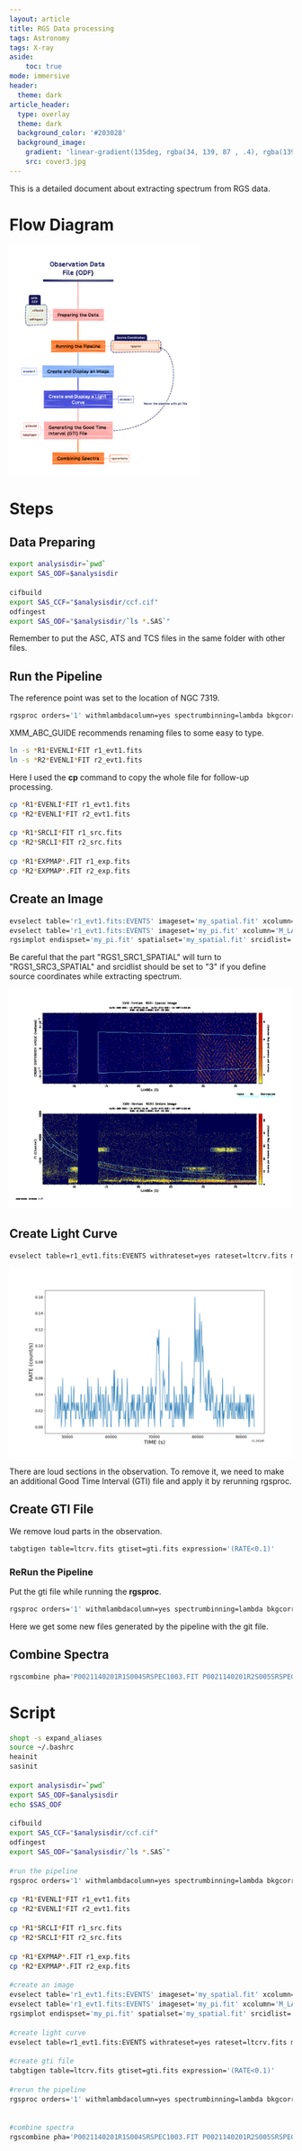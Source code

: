 ```yaml
---
layout: article
title: RGS Data processing
tags: Astronomy
tags: X-ray
aside:
    toc: true
mode: immersive
header:
  theme: dark
article_header:
  type: overlay
  theme: dark
  background_color: '#203028'
  background_image:
    gradient: 'linear-gradient(135deg, rgba(34, 139, 87 , .4), rgba(139, 34, 139, .4))'
    src: cover3.jpg
---
```


This is a detailed document about extracting spectrum from RGS data.

<!--more-->

# Flow Diagram

<img src="https://raw.githubusercontent.com/LittleCaps/LittleCaps.github.io/master/screenshots/ODF_2.png" alt="ODF_2" style="zoom:40%;" />

# Steps

## Data Preparing

```bash
export analysisdir=`pwd`
export SAS_ODF=$analysisdir

cifbuild
export SAS_CCF="$analysisdir/ccf.cif"
odfingest
export SAS_ODF="$analysisdir/`ls *.SAS`"
```

Remember to put the ASC, ATS and TCS files in the same folder with other files.

## Run the Pipeline

The reference point was set to the location of NGC 7319.

```bash
rgsproc orders='1' withmlambdacolumn=yes spectrumbinning=lambda bkgcorrect=no withbackgroundmodel=yes withsrc=yes srclabel=USER srcstyle=radec srcra=339.015 srcdec=33.9758667 xpsfincl=98
```

XMM_ABC_GUIDE recommends renaming files to some easy to type.

```bash
ln -s *R1*EVENLI*FIT r1_evt1.fits
ln -s *R2*EVENLI*FIT r2_evt1.fits
```

Here I used the **cp** command to copy the whole file for follow-up processing.

```bash
cp *R1*EVENLI*FIT r1_evt1.fits
cp *R2*EVENLI*FIT r2_evt1.fits

cp *R1*SRCLI*FIT r1_src.fits
cp *R2*SRCLI*FIT r2_src.fits

cp *R1*EXPMAP*.FIT r1_exp.fits
cp *R2*EXPMAP*.FIT r2_exp.fits
```

## Create an Image

```bash
evselect table='r1_evt1.fits:EVENTS' imageset='my_spatial.fit' xcolumn='M_LAMBDA' ycolumn='XDSP_CORR' 
evselect table='r1_evt1.fits:EVENTS' imageset='my_pi.fit' xcolumn='M_LAMBDA' ycolumn='PI' yimagemin=0 yimagemax=3000 expression='REGION(r1_src.fits:RGS1_SRC3_SPATIAL,M_LAMBDA,XDSP_CORR)'
rgsimplot endispset='my_pi.fit' spatialset='my_spatial.fit' srcidlist='3' srclistset='r1_src.fits' device=/CPS plotfile=rgs1.ps
```

Be careful that the part "RGS1_SRC1_SPATIAL" will turn to "RGS1_SRC3_SPATIAL" and srcidlist should be set to "3" if you define source coordinates while extracting spectrum.

![rgs1](https://raw.githubusercontent.com/LittleCaps/LittleCaps.github.io/master/screenshots/rgs1.png)

## Create Light Curve

```bash
evselect table=r1_evt1.fits:EVENTS withrateset=yes rateset=ltcrv.fits maketimecolumn=yes timebinsize=100 makeratecolumn=yes expression='(CCDNR==9)&&(REGION(r1_src.fits:RGS1_BACKGROUND,M_LAMBDA,XDSP_CORR))'
```

<img src="https://raw.githubusercontent.com/LittleCaps/LittleCaps.github.io/master/screenshots/ltcrv1.png" alt="ltcrv" style="zoom:80%;" />

There are loud sections in the observation. To remove it, we need to make an additional Good Time Interval (GTI) file and apply it by rerunning rgsproc.

## Create GTI File

We remove loud parts in the observation.

```bash
tabgtigen table=ltcrv.fits gtiset=gti.fits expression='(RATE<0.1)'
```

### ReRun the Pipeline

Put the gti file while running the **rgsproc**.

```bash
rgsproc orders='1' withmlambdacolumn=yes spectrumbinning=lambda bkgcorrect=no withbackgroundmodel=yes withsrc=yes srclabel=USER srcstyle=radec srcra=339.015 srcdec=33.9758667 xpsfincl=98 auxgtitables=gti.fits
```

Here we get some new files generated by the pipeline with the git file.

## Combine Spectra

```bash
rgscombine pha='P0021140201R1S004SRSPEC1003.FIT P0021140201R2S005SRSPEC1003.FIT' rmf='P0021140201R1S004RSPMAT1003.FIT P0021140201R2S005RSPMAT1003.FIT' bkg='P0021140201R1S004MBSPEC1000.FIT P0021140201R2S005MBSPEC1000.FIT' filepha=all_pha.fits filermf=all_rmf.fits filebkg=all_mbg.fits min=6 max=38
```

# Script

```bash
shopt -s expand_aliases
source ~/.bashrc
heainit
sasinit

export analysisdir=`pwd`
export SAS_ODF=$analysisdir
echo $SAS_ODF

cifbuild
export SAS_CCF="$analysisdir/ccf.cif"
odfingest
export SAS_ODF="$analysisdir/`ls *.SAS`"

#run the pipeline
rgsproc orders='1' withmlambdacolumn=yes spectrumbinning=lambda bkgcorrect=no withbackgroundmodel=yes withsrc=yes srclabel=USER srcstyle=radec srcra=339.015 srcdec=33.9758667 xpsfincl=98

cp *R1*EVENLI*FIT r1_evt1.fits
cp *R2*EVENLI*FIT r2_evt1.fits

cp *R1*SRCLI*FIT r1_src.fits
cp *R2*SRCLI*FIT r2_src.fits

cp *R1*EXPMAP*.FIT r1_exp.fits
cp *R2*EXPMAP*.FIT r2_exp.fits

#create an image
evselect table='r1_evt1.fits:EVENTS' imageset='my_spatial.fit' xcolumn='M_LAMBDA' ycolumn='XDSP_CORR' 
evselect table='r1_evt1.fits:EVENTS' imageset='my_pi.fit' xcolumn='M_LAMBDA' ycolumn='PI' yimagemin=0 yimagemax=3000 expression='REGION(r1_src.fits:RGS1_SRC3_SPATIAL,M_LAMBDA,XDSP_CORR)'
rgsimplot endispset='my_pi.fit' spatialset='my_spatial.fit' srcidlist='3' srclistset='r1_src.fits' device=/CPS plotfile=rgs1.ps

#create light curve
evselect table=r1_evt1.fits:EVENTS withrateset=yes rateset=ltcrv.fits maketimecolumn=yes timebinsize=100 makeratecolumn=yes expression='(CCDNR==9)&&(REGION(r1_src.fits:RGS1_BACKGROUND,M_LAMBDA,XDSP_CORR))'

#create gti file
tabgtigen table=ltcrv.fits gtiset=gti.fits expression='(RATE<0.1)'

#rerun the pipeline
rgsproc orders='1' withmlambdacolumn=yes spectrumbinning=lambda bkgcorrect=no withbackgroundmodel=yes withsrc=yes srclabel=USER srcstyle=radec srcra=339.015 srcdec=33.9758667 xpsfincl=98 auxgtitables=gti.fits


#combine spectra
rgscombine pha='P0021140201R1S004SRSPEC1003.FIT P0021140201R2S005SRSPEC1003.FIT' rmf='P0021140201R1S004RSPMAT1003.FIT P0021140201R2S005RSPMAT1003.FIT' bkg='P0021140201R1S004MBSPEC1000.FIT P0021140201R2S005MBSPEC1000.FIT' filepha=all_pha.fits filermf=all_rmf.fits filebkg=all_mbg.fits min=6 max=38

```

